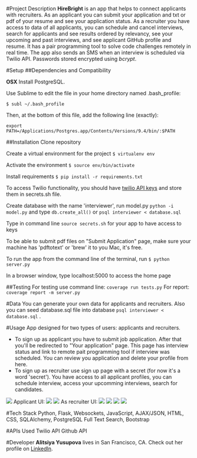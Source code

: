 #Project Description
**HireBright** is an app that helps to connect applicants with recruiters. As an applicant you can submit your application and txt or pdf of your resume and see your application status. As a recruiter you have access to data of all applicants, you can schedule and cancel interviews, search for applicants and see results ordered by relevancy, see your upcoming and past interviews, and see applicant GitHub profile and resume. It has a pair programming tool to solve code challenges remotely in real time. The app also sends an SMS when an interview is scheduled via Twilio API. Passwords stored encrypted using *bcrypt*.

#Setup
##Dependencies and Compatibility

**OSX** Install PostgreSQL.

Use Sublime to edit the file in your home directory named .bash_profile:

``` $ subl ~/.bash_profile ``` 

Then, at the bottom of this file, add the following line (exactly):

``` export PATH=/Applications/Postgres.app/Contents/Versions/9.4/bin/:$PATH ``` 


##Installation
Clone repository

Create a virtual environment for the project 
``` $ virtualenv env ```

Activate the environment 
``` $ source env/bin/activate ```

Install requirements
``` $ pip install -r requirements.txt ```
    
To access Twilio functionality, you should have [twilio API keys](https://www.twilio.com/docs/api/rest/sending-messages) and store them in secrets.sh file.

Create database with the name 'interviewer', run model.py
``` python -i model.py ``` and type ```db.create_all()``` or ``` psql interviewer < database.sql ```

Type in command line ``` source secrets.sh ``` for your app to have access to keys

To be able to submit pdf files on "Submit Application" page, make sure your machine has 'pdftotext' or 'brew' it to you Mac, it's free.

To run the app from the command line of the terminal, run 
``` $ python server.py ```

In a browser window, type localhost:5000 to access the home page

##Testing
For testing use command line:
` coverage run tests.py `
For report: 
` coverage report -m server.py `

#Data
You can generate your own data for applicants and recruiters. Also you can seed database.sql file into database `psql interviewer < database.sql` .  

#Usage
App designed for two types of users: applicants and recruiters. 
+ To sign up as applicant you have to submit job application. After that you'll be redirected to "Your application" page. This page has interview status and link to remote pait programming tool if interview was scheduled. You can review you application and delete your profile from here. 
+ To sign up as recruiter use sign up page with a secret (for now it's a word 'secret'). You have access to all applicant profiles, you can schedule interview, access your upcomming interviews, search for candidates. 

![](/readme-files/demo.gif)
Applicant UI:
![](readme-files/application.png)
![](readme-files/status.png)
As recruiter UI:
![](readme-files/applicants.png)
![](readme-files/search.png)
![](readme-files/interviews.png)
![](readme-files/profile.png)


#Tech Stack
Python, Flask, Websockets, JavaScript, AJAX/JSON, HTML, CSS, SQLAlchemy, PostgreSQL Full Text Search, Bootstrap

#APIs Used
Twilio API
Github API

#Developer
**Alitsiya Yusupova** lives in San Francisco, CA. Check out her profile on [LinkedIn](https://www.linkedin.com/in/alitsiyayusupova).
